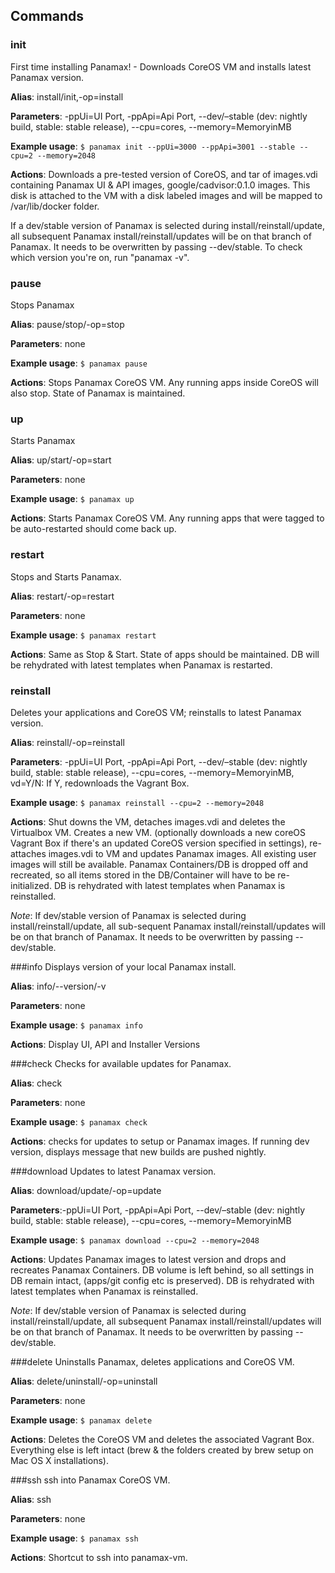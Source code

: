 ## Commands
### init 
First time installing Panamax! - Downloads CoreOS VM and installs latest Panamax version.

**Alias**: install/init,-op=install

**Parameters**: -ppUi=UI Port, -ppApi=Api Port, --dev/–stable (dev: nightly build, stable:  stable release), --cpu=cores, --memory=MemoryinMB

**Example usage**: ``$ panamax init --ppUi=3000 --ppApi=3001 --stable --cpu=2 --memory=2048``

**Actions**:  Downloads a pre-tested version of CoreOS, and tar of images.vdi containing Panamax UI & API images, google/cadvisor:0.1.0 images. This disk is attached to the VM with a disk labeled images and will be mapped to /var/lib/docker folder.  
 
If a dev/stable version of Panamax is selected during install/reinstall/update, all subsequent Panamax install/reinstall/updates will be on that branch of Panamax. It needs to be overwritten by passing --dev/stable. To check which version you're on, run "panamax -v".

### pause
Stops Panamax

**Alias**: pause/stop/-op=stop

**Parameters**: none 

**Example usage**: ``$ panamax pause``

**Actions**: Stops Panamax CoreOS VM. Any running apps inside CoreOS will also stop. State of Panamax is maintained. 

### up
Starts Panamax

**Alias**: up/start/-op=start

**Parameters**: none 

**Example usage**: ``$ panamax up``

**Actions**: Starts Panamax CoreOS VM. Any running apps that were tagged to be auto-restarted should come back up.

### restart
Stops and Starts Panamax.

**Alias**: restart/-op=restart

**Parameters**: none

**Example usage**: ``$ panamax restart``

**Actions**: Same as Stop & Start. State of apps should be maintained.  DB will be rehydrated with latest templates when Panamax is restarted. 

### reinstall
Deletes your applications and CoreOS VM; reinstalls to latest Panamax version.

**Alias**: reinstall/-op=reinstall

**Parameters**: -ppUi=UI Port, -ppApi=Api Port, --dev/–stable (dev: nightly build, stable:  stable release), --cpu=cores, --memory=MemoryinMB, vd=Y/N: If Y, redownloads the Vagrant Box.

**Example usage**: ``$ panamax reinstall --cpu=2 --memory=2048``

**Actions**:
Shut downs the VM, detaches images.vdi and deletes the Virtualbox VM. Creates a new VM. (optionally downloads a new coreOS Vagrant Box if there's an updated CoreOS version specified in settings), re-attaches images.vdi to VM and updates Panamax images. All existing user images will still be available. Panamax Containers/DB is dropped off and recreated, so all items stored in the DB/Container will have to be re-initialized. DB is rehydrated with latest templates when Panamax is reinstalled. 

*Note*:    If dev/stable version of Panamax is selected during install/reinstall/update, all sub-sequent Panamax install/reinstall/updates will be on that branch of Panamax. It needs to be overwritten by passing --dev/stable.

###info
Displays version of your local Panamax install.

**Alias**: info/--version/-v

**Parameters**: none

**Example usage**: ``$ panamax info``

**Actions**: Display UI, API and Installer Versions

###check
Checks for available updates for Panamax.

**Alias**: check

**Parameters**: none

**Example usage**: ``$ panamax check``

**Actions**: checks for updates to setup or Panamax images. If running dev version, displays message that new builds are pushed nightly.

###download
Updates to latest Panamax version.

**Alias**: download/update/-op=update

**Parameters**:-ppUi=UI Port, -ppApi=Api Port, --dev/–stable (dev: nightly build, stable:  stable release), --cpu=cores, --memory=MemoryinMB

**Example usage**: ``$ panamax download --cpu=2 --memory=2048``

**Actions**: Updates Panamax images to latest version and drops and recreates Panamax Containers. DB volume is left behind, so all settings in DB remain intact, (apps/git config etc is preserved). DB is rehydrated with latest templates when Panamax is reinstalled. 

*Note*: If dev/stable version of Panamax is selected during install/reinstall/update, all subsequent Panamax install/reinstall/updates will be on that branch of Panamax. It needs to be overwritten by passing --dev/stable.

###delete
Uninstalls Panamax, deletes applications and CoreOS VM.

**Alias**: delete/uninstall/-op=uninstall

**Parameters**: none

**Example usage**: ``$ panamax delete``

**Actions**: Deletes the CoreOS VM and deletes the associated Vagrant Box. Everything else is left intact (brew & the folders created by brew setup on Mac OS X installations).

###ssh 
ssh into Panamax CoreOS VM.

**Alias**: ssh

**Parameters**: none

**Example usage**: ``$ panamax ssh``

**Actions**: Shortcut to ssh into panamax-vm.
